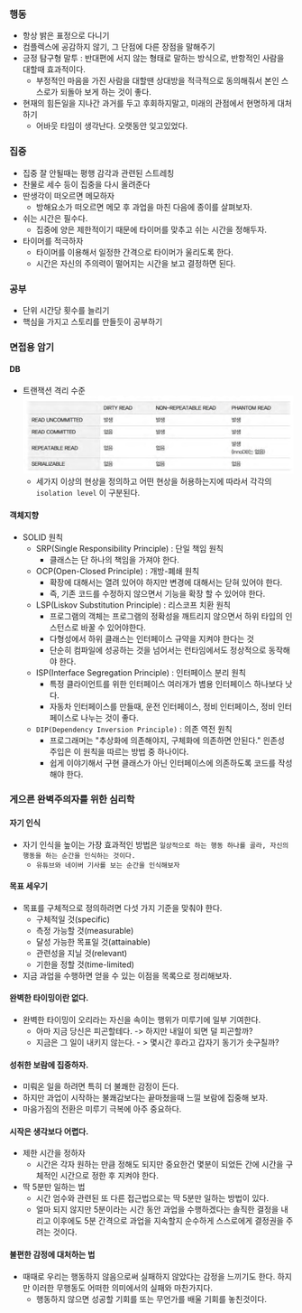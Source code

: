 ### 행동
- 항상 밝은 표정으로 다니기
- 컴플렉스에 공감하지 않기, 그 단점에 다른 장점을 말해주기
- 긍정 탐구형 말투 : 반대편에 서지 않는 형태로 말하는 방식으로, 반항적인 사람을 대할때 효과적이다. 
    - 부정적인 마음을 가진 사람을 대할땐 상대방을 적극적으로 동의해줘서 본인 스스로가 되돌아 보게 하는 것이 좋다.
- 현재의 힘든일을 지나간 과거를 두고 후회하지말고, 미래의 관점에서 현명하게 대처하기
    - 어바웃 타임이 생각난다. 오랫동안 잊고있었다.

### 집중
- 집중 잘 안될때는 평행 감각과 관련된 스트레칭
- 찬물로 세수 등이 집중을 다시 올려준다
- 딴생각이 떠오르면 메모하자
    - 방해요소가 떠오르면 메모 후 과업을 마친 다음에 종이를 살펴보자.
- 쉬는 시간은 필수다.  
    - 집중에 양은 제한적이기 때문에 타이머를 맞추고 쉬는 시간을 정해두자.
- 타이머를 적극하자
    - 타이머를 이용해서 일정한 간격으로 타이머가 울리도록 한다.
    - 시간은 자신의 주의력이 떨어지는 시간을 보고 결정하면 된다.

### 공부
- 단위 시간당 횟수를 늘리기
- 핵심을 가지고 스토리를 만들듯이 공부하기

### 면접용 암기
#### DB
- 트랜잭션 격리 수준
![alt text](image.png)
    - 세가지 이상의 현상을 정의하고 어떤 현상을 허용하는지에 따라서 각각의 `isolation level` 이 구분된다.

#### 객체지향
- SOLID 원칙
    - SRP(Single Responsibility Principle) : 단일 책임 원칙
        - 클래스는 단 하나의 책임을 가져야 한다.
    - OCP(Open-Closed Principle) : 개방-폐쇄 원칙
        - 확장에 대해서는 열려 있어야 하지만 변경에 대해서는 닫혀 있어야 한다.
        - 즉, 기존 코드를 수정하지 않으면서 기능을 확장 할 수 있어야 한다.
    - LSP(Liskov Substitution Principle) : 리스코프 치환 원칙
        - 프로그램의 객체는 프로그램의 정확성을 깨트리지 않으면서 하위 타입의 인스턴스로 바꿀 수 있어야한다.
        - 다형성에서 하위 클래스는 인터페이스 규약을 지켜야 한다는 것
        - 단순히 컴파일에 성공하는 것을 넘어서는 런타임에서도 정상적으로 동작해야 한다.
    - ISP(Interface Segregation Principle) : 인터페이스 분리 원칙
        - 특정 클라이언트를 위한 인터페이스 여러개가 볌용 인터페이스 하나보다 낫다.
        - 자동차 인터페이스를 만들때, 운전 인터페이스, 정비 인터페이스, 정비 인터페이스로 나누는 것이 좋다.
    - `DIP(Dependency Inversion Principle)` : 의존 역전 원칙
        - 프로그래머는 "추상화에 의존해야지, 구체화에 의존하면 안된다." 읜존성 주입은 이 원칙을 따르는 방법 중 하나이다.
        - 쉽게 이야기해서 구현 클래스가 아닌 인터페이스에 의존하도록 코드를 작성해야 한다.

### 게으른 완벽주의자를 위한 심리학
#### 자기 인식
 - 자기 인식을 높이는 가장 효과적인 방법은 `일상적으로 하는 행동 하나를 골라, 자신의 행동을 하는 순간을 인식하는 것이다.`
    - `유튜브와 네이버 기사를 보는 순간을 인식해보자`

#### 목표 세우기
- 목표를 구체적으로 정의하려면 다섯 가지 기준을 맞춰야 한다.
    - 구체적일 것(specific)
    - 측정 가능할 것(measurable)
    - 달성 가능한 목표일 것(attainable)
    - 관련성을 지닐 것(relevant)
    - 기한을 정할 것(time-limited)
- 지금 과업을 수행하면 얻을 수 있는 이점을 목록으로 정리해보자.

#### 완벽한 타이밍이란 없다.
 - 완벽한 타이밍이 오리라는 자신을 속이는 행위가 미루기에 일부 기여한다.
    - 아마 지금 당신은 피곤할테다. -> 하지만 내일이 되면 덜 피곤할까?
    - 지금은 그 일이 내키지 않는다. - > 몇시간 후라고 갑자기 동기가 솟구칠까?

#### 성취한 보람에 집중하자.
- 미뤄온 일을 하려면 특히 더 불쾌한 감정이 든다.
- 하지만 과업이 시작하는 불쾌감보다는 끝마쳤을때 느낄 보람에 집중해 보자.
- 마음가짐의 전환은 미루기 극복에 아주 중요하다.

#### 시작은 생각보다 어렵다.
- 제한 시간을 정하자
    - 시간은 각자 원하는 만큼 정해도 되지만 중요한건 몇분이 되었든 간에 시간을 구체적인 시간으로 정한 후 지켜야 한다.
- 딱 5분만 일하는 법
    - 시간 엄수와 관련된 또 다른 접근법으로는 딱 5분만 일하는 방법이 있다.
    - 얼마 되지 않지만 5분이라는 시간 동안 과업을 수행하겠다는 솔직한 결정을 내리고 이후에도 5분 간격으로 과업을 지속할지 순수하게 스스로에게 결정권을 주려는 것이다.

#### 불편한 감정에 대처하는 법
- 때때로 우리는 행동하지 않음으로써 실패하지 않았다는 감정을 느끼기도 한다. 하지만 이러한 무행동도 어떠한 의미에서의 실패와 마찬가지다.
    - 행동하지 않으면 성공할 기회를 또는 무언가를 배울 기회를 놓친것이다.
